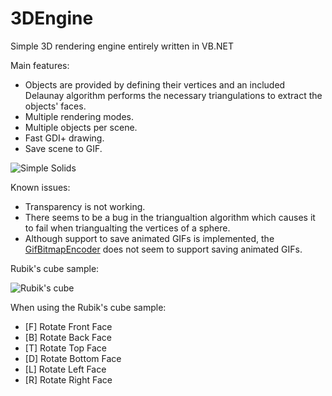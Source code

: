 # 3DEngine
Simple 3D rendering engine entirely written in VB.NET

Main features:
- Objects are provided by defining their vertices and an included Delaunay algorithm performs the necessary triangulations to extract the objects' faces.
- Multiple rendering modes.
- Multiple objects per scene.
- Fast GDI+ drawing.
- Save scene to GIF.

![Simple Solids](https://xfx.net/stackoverflow/3DEngine/3dengine_sample01.png)

Known issues:
- Transparency is not working.
- There seems to be a bug in the triangualtion algorithm which causes it to fail when triangualting the vertices of a sphere.
- Although support to save animated GIFs is implemented, the [GifBitmapEncoder](https://msdn.microsoft.com/en-us/library/system.windows.media.imaging.gifbitmapencoder(v=vs.110).aspx) does not seem to support saving animated GIFs.

Rubik's cube sample:

![Rubik's cube](https://xfx.net/stackoverflow/3DEngine/3dengine_sample02.png)

When using the Rubik's cube sample:

* [F] Rotate Front Face
* [B] Rotate Back Face
* [T] Rotate Top Face
* [D] Rotate Bottom Face
* [L] Rotate Left Face
* [R] Rotate Right Face
